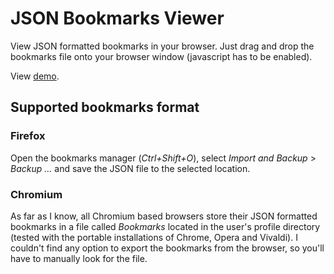 JSON Bookmarks Viewer 
=========

View JSON formatted bookmarks in your browser. Just drag and drop the bookmarks file onto your browser window (javascript has to be enabled).

View [demo](https://wo80.github.io/bookmarks/).

## Supported bookmarks format

### Firefox

Open the bookmarks manager (_Ctrl+Shift+O_), select _Import and Backup_ > _Backup ..._ and save the JSON file to the selected location.

### Chromium

As far as I know, all Chromium based browsers store their JSON formatted bookmarks in a file called _Bookmarks_ located in the user's profile directory (tested with the portable installations of Chrome, Opera and Vivaldi). I couldn't find any option to export the bookmarks from the browser, so you'll have to manually look for the file.

